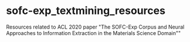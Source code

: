 # sofc-exp_textmining_resources
Resources related to ACL 2020 paper "The SOFC-Exp Corpus and Neural Approaches to Information Extraction in the Materials Science Domain""
